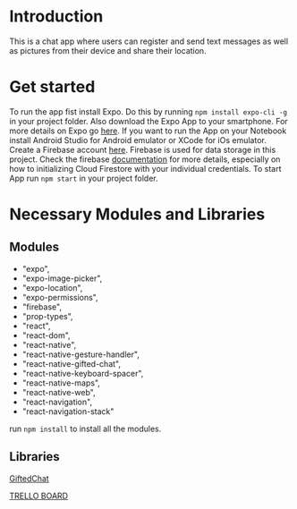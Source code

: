 # Introduction
This is a chat app where users can register and send text messages as well as pictures from their device and share their location.

# Get started
To run the app fist install Expo. Do this by running
`npm install expo-cli -g`
in your project folder.
Also download the Expo App to your smartphone. For more details on Expo go [here](https://expo.io).
If you want to run the App on your Notebook install Android Studio for Android emulator or XCode for iOs emulator.
Create a Firebase account [here](https://firebase.google.com). Firebase is used for data storage in this project. Check the firebase [documentation](https://firebase.google.com/docs) for more details, especially on how to initializing Cloud Firestore with your individual credentials.
To start App run `npm start` in your project folder.


# Necessary Modules and Libraries


## Modules
* "expo",
* "expo-image-picker",
* "expo-location",
* "expo-permissions",
* "firebase",
* "prop-types",
* "react",
* "react-dom",
* "react-native",
* "react-native-gesture-handler",
* "react-native-gifted-chat",
* "react-native-keyboard-spacer",
* "react-native-maps",
* "react-native-web",
* "react-navigation",
* "react-navigation-stack"

run `npm install` to install all the modules.


## Libraries
[GiftedChat](https://github.com/FaridSafi/react-native-gifted-chat)



[TRELLO BOARD](https://trello.com/b/4wexccMW/native-react-chat-app)
